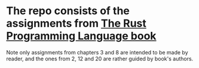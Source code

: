 # The repo consists of the assignments from [The Rust Programming Language book](https://doc.rust-lang.org/book/title-page.html)

Note only assignments from chapters 3 and 8 are intended to be made by reader, and the ones from 2, 12 and 20 are rather guided by book's authors.
